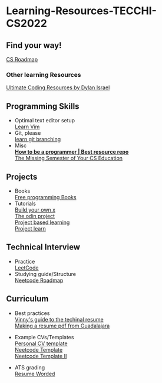 # Learning-Resources-TECCHI-CS2022
## Find your way!
[CS Roadmap](https://roadmap.sh/)
### Other learning Resources
[Ultimate Coding Resources by Dylan Israel](https://github.com/Dylan-Israel/ultimate-coding-resources)
## Programming Skills
- Optimal text editor setup</br>
[Learn Vim](https://github.com/iggredible/Learn-Vim)</br>
- Git, please</br>
[learn git branching](https://learngitbranching.js.org/) </br>
- Misc </br>
**[How to be a programmer | Best resource repo](https://github.com/braydie/HowToBeAProgrammer)**</br>
[The Missing Semester of Your CS Education](https://missing.csail.mit.edu/)</br>
## Projects
- Books </br>
[Free programming Books](https://github.com/EbookFoundation/free-programming-books)
- Tutorials</br>
[Build your own x](https://github.com/codecrafters-io/build-your-own-x)</br>
[The odin project](https://www.theodinproject.com/)</br>
[Project based learning](https://github.com/practical-tutorials/project-based-learning)</br>
[Project learn](https://github.com/Xtremilicious/projectlearn-project-based-learning)</br>
## Technical Interview
- Practice </br>
[LeetCode](https://leetcode.com/)
- Studying guide/Structure</br>
[Neetcode Roadmap](https://neetcode.io/)
## Curriculum
- Best practices </br>
[Vinny's guide to the techinal resume](https://gamma.app/public/Vinnys-Guide-to-Creating-a-Technical-Resume-csgn7rviu1ntm6i?mode=doc)</br>
[Making a resume pdf from Guadalajara](https://drive.google.com/file/d/1QGdKM4OJRu2V_sPi3nu_d8w3I8Xq7dL0/view?usp=drive_link)

- Example CVs/Templates</br>
[Personal CV template](https://drive.google.com/file/d/1QGdKM4OJRu2V_sPi3nu_d8w3I8Xq7dL0/view?usp=drive_link)</br>
[Neetcode Template](https://docs.google.com/document/d/1u0MKju_7MlYr_rS6N_DncBwlhAAA1OHWrHhEstrlwXg/edit#heading=h.baofxxxj1ch3)</br>
[Neetcode Template II](https://docs.google.com/document/d/1h6TSObXJo1pui2uT_PoUiqkGQH-XBIz0CNpaiskCG3M/edit#heading=h.s7ngxc30g7m8)

- ATS grading</br>
[Resume Worded](https://resumeworded.com/)




